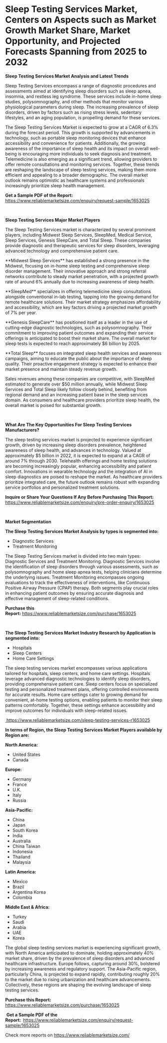 <p><h1>Sleep Testing Services Market, Centers on Aspects such as Market Growth Market Share, Market Opportunity, and Projected Forecasts Spanning from 2025 to 2032</h1></p><p><strong>Sleep Testing Services Market Analysis and Latest Trends</strong></p>
<p><p>Sleep Testing Services encompass a range of diagnostic procedures and assessments aimed at identifying sleep disorders such as sleep apnea, insomnia, and restless leg syndrome. These services include in-home sleep studies, polysomnography, and other methods that monitor various physiological parameters during sleep. The increasing prevalence of sleep disorders, driven by factors such as rising stress levels, sedentary lifestyles, and an aging population, is propelling demand for these services.</p><p>The Sleep Testing Services Market is expected to grow at a CAGR of 6.3% during the forecast period. This growth is supported by advancements in technology, such as portable sleep monitoring devices that enhance accessibility and convenience for patients. Additionally, the growing awareness of the importance of sleep health and its impact on overall well-being is encouraging more individuals to seek diagnosis and treatment. Telemedicine is also emerging as a significant trend, allowing providers to offer remote consultations and monitoring services. Together, these trends are reshaping the landscape of sleep testing services, making them more efficient and appealing to a broader demographic. The overall market outlook remains optimistic as healthcare systems and professionals increasingly prioritize sleep health management.</p></p>
<p><strong>Get a Sample PDF of the Report:&nbsp;</strong> <a href="https://www.reliablemarketsize.com/enquiry/request-sample/1653025?utm_campaign=2759&utm_medium=2&utm_source=Github&utm_content=ia&utm_term=05032025&utm_id=sleep-testing-services">https://www.reliablemarketsize.com/enquiry/request-sample/1653025</a></p>
<p>&nbsp;</p>
<p><strong>Sleep Testing Services Major Market Players</strong></p>
<p><p>The Sleep Testing Services market is characterized by several prominent players, including Midwest Sleep Services, SleepMed, Medical Service, Sleep Services, Genesis SleepCare, and Total Sleep. These companies provide diagnostic and therapeutic services for sleep disorders, leveraging advanced technology and comprehensive patient care.</p><p>**Midwest Sleep Services** has established a strong presence in the Midwest, focusing on in-home sleep testing and comprehensive sleep disorder management. Their innovative approach and strong referral networks contribute to steady market penetration, with a projected growth rate of around 6% annually due to increasing awareness of sleep health.</p><p>**SleepMed** specializes in offering telemedicine sleep consultations alongside conventional in-lab testing, tapping into the growing demand for remote healthcare solutions. Their market strategy emphasizes affordability and accessibility, which are key factors driving a projected market growth of 7% per year. </p><p>**Genesis SleepCare** has positioned itself as a leader in the use of cutting-edge diagnostic technologies, such as polysomnography. Their commitment to improving patient outcomes and expanding their service offerings is anticipated to boost their market share. The overall market for sleep tests is expected to reach approximately $6 billion by 2025.</p><p>**Total Sleep** focuses on integrated sleep health services and awareness campaigns, aiming to educate the public about the importance of sleep quality. Their proactive engagement strategy is expected to enhance their market presence and maintain steady revenue growth.</p><p>Sales revenues among these companies are competitive, with SleepMed estimated to generate over $50 million annually, while Midwest Sleep Services and Total Sleep likely follow closely behind, benefiting from regional demand and an increasing patient base in the sleep services domain. As consumers and healthcare providers prioritize sleep health, the overall market is poised for substantial growth.</p></p>
<p>&nbsp;</p>
<p><strong>What Are The Key Opportunities For Sleep Testing Services Manufacturers?</strong></p>
<p><p>The sleep testing services market is projected to experience significant growth, driven by increasing sleep disorders prevalence, heightened awareness of sleep health, and advances in technology. Valued at approximately $5 billion in 2022, it is expected to expand at a CAGR of around 7% through 2030. Telehealth offerings and home testing solutions are becoming increasingly popular, enhancing accessibility and patient comfort. Innovations in wearable technology and the integration of AI in sleep diagnostics are poised to reshape the market. As healthcare providers prioritize integrated care, the future outlook remains robust with expanding service portfolios and personalized treatment solutions.</p></p>
<p><strong>Inquire or Share Your Questions If Any Before Purchasing This Report:</strong> <a href="https://www.reliablemarketsize.com/enquiry/pre-order-enquiry/1653025?utm_campaign=2759&utm_medium=2&utm_source=Github&utm_content=ia&utm_term=05032025&utm_id=sleep-testing-services">https://www.reliablemarketsize.com/enquiry/pre-order-enquiry/1653025</a></p>
<p>&nbsp;</p>
<p><strong>Market Segmentation</strong></p>
<p><strong>The Sleep Testing Services Market Analysis by types is segmented into:</strong></p>
<p><ul><li>Diagnostic Services</li><li>Treatment Monitoring</li></ul></p>
<p><p>The Sleep Testing Services market is divided into two main types: Diagnostic Services and Treatment Monitoring. Diagnostic Services involve the identification of sleep disorders through various assessments, such as polysomnography and home sleep apnea tests, helping clinicians determine the underlying issues. Treatment Monitoring encompasses ongoing evaluations to track the effectiveness of interventions, like Continuous Positive Airway Pressure (CPAP) therapy. Both segments play crucial roles in enhancing patient outcomes by ensuring accurate diagnosis and effective management of sleep-related conditions.</p></p>
<p><strong>Purchase this Report:&nbsp;</strong><a href="https://www.reliablemarketsize.com/purchase/1653025?utm_campaign=2759&utm_medium=2&utm_source=Github&utm_content=ia&utm_term=05032025&utm_id=sleep-testing-services">https://www.reliablemarketsize.com/purchase/1653025</a></p>
<p>&nbsp;</p>
<p><strong>The Sleep Testing Services Market Industry Research by Application is segmented into:</strong></p>
<p><ul><li>Hospitals</li><li>Sleep Centers</li><li>Home Care Settings</li></ul></p>
<p><p>The sleep testing services market encompasses various applications tailored for hospitals, sleep centers, and home care settings. Hospitals leverage advanced diagnostic technologies to identify sleep disorders, providing comprehensive patient care. Sleep centers focus on specialized testing and personalized treatment plans, offering controlled environments for accurate results. Home care settings cater to growing demand for convenient, at-home testing options, enabling patients to monitor their sleep patterns comfortably. Together, these settings enhance accessibility and improve outcomes for individuals with sleep-related issues.</p></p>
<p><a href="https://www.reliablemarketsize.com/sleep-testing-services-r1653025?utm_campaign=2759&utm_medium=2&utm_source=Github&utm_content=ia&utm_term=05032025&utm_id=sleep-testing-services">&nbsp;https://www.reliablemarketsize.com/sleep-testing-services-r1653025</a></p>
<p><strong>In terms of Region, the Sleep Testing Services Market Players available by Region are:</strong></p>
<p>
    <p> <strong> North America: </strong>
        <ul>
            <li>United States</li>
            <li>Canada</li>
        </ul>
        </p> 
    <p> <strong> Europe: </strong>
        <ul>
            <li>Germany</li>
            <li>France</li>
            <li>U.K.</li>
            <li>Italy</li>
            <li>Russia</li>
        </ul>
        </p> 
    <p> <strong> Asia-Pacific: </strong>
        <ul>
            <li>China</li>
            <li>Japan</li>
            <li>South Korea</li>
            <li>India</li>
            <li>Australia</li>
            <li>China Taiwan</li>
            <li>Indonesia</li>
            <li>Thailand</li>
            <li>Malaysia</li>
        </ul>
        </p> 
    <p> <strong> Latin America: </strong>
        <ul>
            <li>Mexico</li>
            <li>Brazil</li>
            <li>Argentina Korea</li>
            <li>Colombia</li>
        </ul>
        </p> 
    <p> <strong> Middle East & Africa: </strong>
        <ul>
            <li>Turkey</li>
            <li>Saudi</li>
            <li>Arabia</li>
            <li>UAE</li>
            <li>Korea</li>
        </ul>
    </p>
    </p>
<p><p>The global sleep testing services market is experiencing significant growth, with North America anticipated to dominate, holding approximately 40% market share, driven by the prevalence of sleep disorders and advanced healthcare infrastructure. Europe follows, capturing around 30%, bolstered by increasing awareness and regulatory support. The Asia-Pacific region, particularly China, is projected to expand rapidly, contributing roughly 20% to the market due to rising urbanization and healthcare advancements. Collectively, these regions are shaping the evolving landscape of sleep testing services.</p></p>
<p><strong>Purchase this Report: </strong><a href="https://www.reliablemarketsize.com/purchase/1653025?utm_campaign=2759&utm_medium=2&utm_source=Github&utm_content=ia&utm_term=05032025&utm_id=sleep-testing-services">https://www.reliablemarketsize.com/purchase/1653025</a></p>
<p>&nbsp;<strong>Get a Sample PDF of the Report:&nbsp;&nbsp;</strong><a href="https://www.reliablemarketsize.com/enquiry/request-sample/1653025?utm_campaign=2759&utm_medium=2&utm_source=Github&utm_content=ia&utm_term=05032025&utm_id=sleep-testing-services">https://www.reliablemarketsize.com/enquiry/request-sample/1653025</a></p>
<p><strong></strong></p>
<p>Check more reports on <a href="https://www.reliablemarketsize.com/?utm_campaign=2759&utm_medium=2&utm_source=Github&utm_content=ia&utm_term=05032025&utm_id=sleep-testing-services">https://www.reliablemarketsize.com/</a></p>